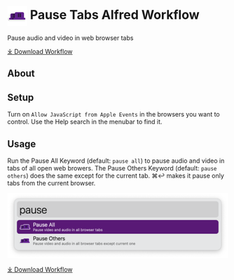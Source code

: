 # <img src='Workflow/icon.png' width='45' align='center' alt='icon'> Pause Tabs Alfred Workflow

Pause audio and video in web browser tabs

<a href='https://github.com/alfredapp/pause-tabs-workflow/releases/latest/download/Pause.Tabs.alfredworkflow'>⤓ Download Workflow</a>

## About

## Setup

Turn on `Allow JavaScript from Apple Events` in the browsers you want to control. Use the Help search in the menubar to find it.

## Usage

Run the Pause All Keyword (default: `pause all`) to pause audio and video in tabs of all open web browers. The Pause Others Keyword (default: `pause others`) does the same except for the current tab. ⌘↩ makes it pause only tabs from the current browser.

![Alfred search for pause](Workflow/images/about/pause.png)

<a href='https://github.com/alfredapp/pause-tabs-workflow/releases/latest/download/Pause.Tabs.alfredworkflow'>⤓ Download Workflow</a>

